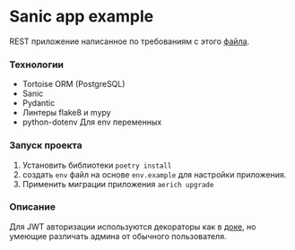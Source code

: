 # Sanic app example

REST приложение написанное по требованиям с этого [файла](https://docs.google.com/document/d/1lblqae9k0wdV7q7QFjxYcC_rrDbRb5DIUHtHiKM5iz4/edit).

### Технологии
* Tortoise ORM (PostgreSQL)
* Sanic
* Pydantic
* Линтеры flake8 и mypy
* python-dotenv Для env переменных

### Запуск проекта
1) Установить библиотеки `poetry install`
2) создать `env` файл на основе `env.example` для настройки приложения.
3) Применить миграции приложения `aerich upgrade`

### Описание
Для JWT авторизации используются декораторы как в [доке](https://sanic.dev/en/guide/how-to/authentication.html#auth.py), но умеющие различать админа от обычного пользователя.

